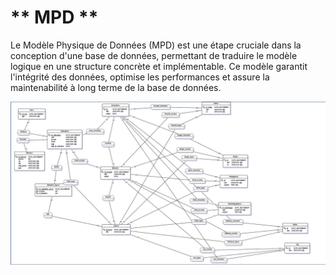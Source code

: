  # ** MPD **

Le Modèle Physique de Données (MPD) est une étape cruciale dans la conception d'une base de données, permettant de traduire le modèle logique en une structure concrète et implémentable. Ce modèle garantit l'intégrité des données, optimise les performances et assure la maintenabilité à long terme de la base de données.

![Getting Started](/Assets/mpd.png)
